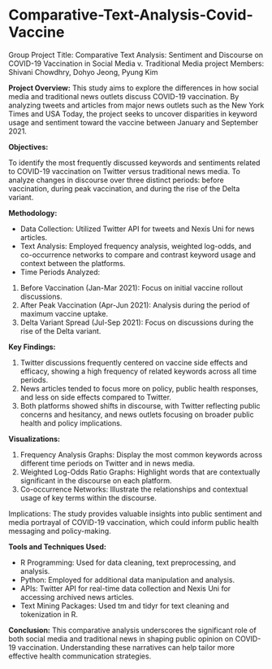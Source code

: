 # Comparative-Text-Analysis-Covid-Vaccine
Group Project Title: Comparative Text Analysis: Sentiment and Discourse on COVID-19 Vaccination in Social Media v. Traditional Media
project Members: Shivani Chowdhry, Dohyo Jeong, Pyung Kim

**Project Overview:** This study aims to explore the differences in how social media and traditional news outlets discuss COVID-19 vaccination. By analyzing tweets and articles from major news outlets such as the New York Times and USA Today, the project seeks to uncover disparities in keyword usage and sentiment toward the vaccine between January and September 2021.

**Objectives:**

To identify the most frequently discussed keywords and sentiments related to COVID-19 vaccination on Twitter versus traditional news media.
To analyze changes in discourse over three distinct periods: before vaccination, during peak vaccination, and during the rise of the Delta variant.

**Methodology:**

* Data Collection: Utilized Twitter API for tweets and Nexis Uni for news articles.
* Text Analysis: Employed frequency analysis, weighted log-odds, and co-occurrence networks to compare and contrast keyword usage and context between the platforms.
* Time Periods Analyzed:
1. Before Vaccination (Jan-Mar 2021): Focus on initial vaccine rollout discussions.
2. After Peak Vaccination (Apr-Jun 2021): Analysis during the period of maximum vaccine uptake.
3. Delta Variant Spread (Jul-Sep 2021): Focus on discussions during the rise of the Delta variant.

**Key Findings:**

1. Twitter discussions frequently centered on vaccine side effects and efficacy, showing a high frequency of related keywords across all time periods.
2. News articles tended to focus more on policy, public health responses, and less on side effects compared to Twitter.
3. Both platforms showed shifts in discourse, with Twitter reflecting public concerns and hesitancy, and news outlets focusing on broader public health and policy implications.

**Visualizations:**

1. Frequency Analysis Graphs: Display the most common keywords across different time periods on Twitter and in news media.
2. Weighted Log-Odds Ratio Graphs: Highlight words that are contextually significant in the discourse on each platform.
3. Co-occurrence Networks: Illustrate the relationships and contextual usage of key terms within the discourse.

Implications: The study provides valuable insights into public sentiment and media portrayal of COVID-19 vaccination, which could inform public health messaging and policy-making.

**Tools and Techniques Used:**

* R Programming: Used for data cleaning, text preprocessing, and analysis.
* Python: Employed for additional data manipulation and analysis.
* APIs: Twitter API for real-time data collection and Nexis Uni for accessing archived news articles.
* Text Mining Packages: Used tm and tidyr for text cleaning and tokenization in R.

**Conclusion:** This comparative analysis underscores the significant role of both social media and traditional news in shaping public opinion on COVID-19 vaccination. Understanding these narratives can help tailor more effective health communication strategies.
